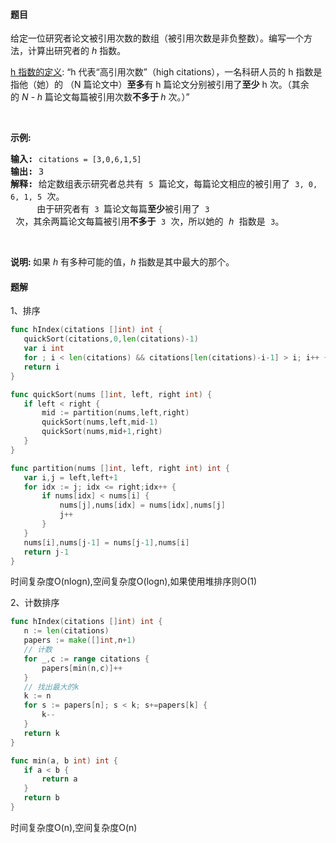 #### 题目
<p>给定一位研究者论文被引用次数的数组（被引用次数是非负整数）。编写一个方法，计算出研究者的 <em>h&nbsp;</em>指数。</p>

<p><a href="https://baike.baidu.com/item/h-index/3991452?fr=aladdin" target="_blank">h 指数的定义</a>: &ldquo;h 代表&ldquo;高引用次数&rdquo;（high citations），一名科研人员的 h 指数是指他（她）的 （N 篇论文中）<strong>至多</strong>有 h 篇论文分别被引用了<strong>至少</strong> h 次。（其余的&nbsp;<em>N - h&nbsp;</em>篇论文每篇被引用次数<strong>不多于 </strong><em>h </em>次。）&rdquo;</p>

<p>&nbsp;</p>

<p><strong>示例:</strong></p>

<pre><strong>输入:</strong> <code>citations = [3,0,6,1,5]</code>
<strong>输出:</strong> 3 
<strong>解释: </strong>给定数组表示研究者总共有 <code>5</code> 篇论文，每篇论文相应的被引用了 <code>3, 0, 6, 1, 5</code> 次。
&nbsp;    由于研究者有 <code>3 </code>篇论文每篇<strong>至少</strong>被引用了 <code>3</code> 次，其余两篇论文每篇被引用<strong>不多于</strong> <code>3</code> 次，所以她的 <em>h </em>指数是 <code>3</code>。</pre>

<p>&nbsp;</p>

<p><strong>说明:&nbsp;</strong>如果 <em>h </em>有多种可能的值，<em>h</em> 指数是其中最大的那个。</p>


 #### 题解
 1、排序
 ```go
func hIndex(citations []int) int {
	quickSort(citations,0,len(citations)-1)
	var i int
	for ; i < len(citations) && citations[len(citations)-i-1] > i; i++ {}
	return i
}

func quickSort(nums []int, left, right int) {
	if left < right {
		mid := partition(nums,left,right)
		quickSort(nums,left,mid-1)
		quickSort(nums,mid+1,right)
	}
}

func partition(nums []int, left, right int) int {
	var i,j = left,left+1
	for idx := j; idx <= right;idx++ {
		if nums[idx] < nums[i] {
			nums[j],nums[idx] = nums[idx],nums[j]
			j++
		}
	}
	nums[i],nums[j-1] = nums[j-1],nums[i]
	return j-1
}
```
 时间复杂度O(nlogn),空间复杂度O(logn),如果使用堆排序则O(1)
 
 2、计数排序
 ```go
func hIndex(citations []int) int {
	n := len(citations)
	papers := make([]int,n+1)
	// 计数
	for _,c := range citations {
		papers[min(n,c)]++
	}
	// 找出最大的k
	k := n
	for s := papers[n]; s < k; s+=papers[k] {
		k--
	}
	return k
}

func min(a, b int) int {
	if a < b {
		return a
	}
	return b
}
```
 时间复杂度O(n),空间复杂度O(n)